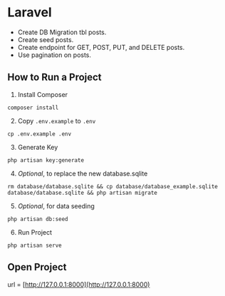 # Laravel
- Create DB Migration tbl posts.
- Create seed posts.
- Create endpoint for GET, POST, PUT, and DELETE posts.
- Use pagination on posts.

## How to Run a Project
1. Install Composer
```
composer install
```
2. Copy `.env.example` to `.env`
```
cp .env.example .env
```
3. Generate Key
```
php artisan key:generate
```
4. _Optional_, to replace the new database.sqlite
```
rm database/database.sqlite && cp database/database_example.sqlite database/database.sqlite && php artisan migrate
```
5. _Optional_, for data seeding
```
php artisan db:seed
```
6. Run Project
```
php artisan serve
```

## Open Project
url = [http://127.0.0.1:8000](http://127.0.0.1:8000)